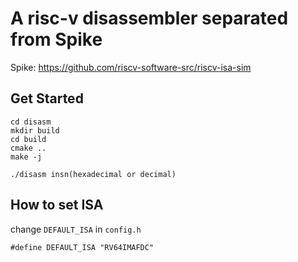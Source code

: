 # A risc-v disassembler separated from Spike
Spike: https://github.com/riscv-software-src/riscv-isa-sim
## Get Started
```
cd disasm
mkdir build
cd build
cmake ..
make -j

./disasm insn(hexadecimal or decimal)
```
## How to set ISA
change `DEFAULT_ISA` in `config.h`
```
#define DEFAULT_ISA "RV64IMAFDC"
```
